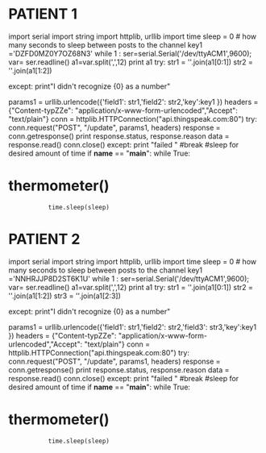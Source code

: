 # PATIENT 1
import serial
import string
import httplib, urllib
import time
sleep = 0 # how many seconds to sleep between posts to the channel
key1 ='DZFD0MZ0Y7OZ68N3'
while 1 :
   ser=serial.Serial('/dev/ttyACM1',9600);
   var= ser.readline()
   a1=var.split(',',12)
   print a1
   try:
      str1 = ''.join(a1[0:1])
      str2 = ''.join(a1[1:2])

   except:
         print"I didn't recognize {0} as a number"
            
   params1 = urllib.urlencode({'field1': str1,'field2': str2,'key':key1 }) 
   headers = {"Content-typZZe": "application/x-www-form-urlencoded","Accept": "text/plain"}
   conn = httplib.HTTPConnection("api.thingspeak.com:80")
   try:
       conn.request("POST", "/update", params1, headers)
       response = conn.getresponse()
       print response.status, response.reason
       data = response.read()
       conn.close()
   except:
          print "failed "
          #break
#sleep for desired amount of time
if __name__ == "__main__":
        while True:
  #              thermometer()
               time.sleep(sleep)



# PATIENT 2

import serial
import string
import httplib, urllib
import time
sleep = 0 # how many seconds to sleep between posts to the channel
key1 ='NNHRJJP8D2ST6K1U'
while 1 :
   ser=serial.Serial('/dev/ttyACM1',9600);
   var= ser.readline()
   a1=var.split(',',12)
   print a1
   try:
      str1 = ''.join(a1[0:1])
      str2 = ''.join(a1[1:2])
      str3 = ''.join(a1[2:3])

   except:
         print"I didn't recognize {0} as a number"
            
   params1 = urllib.urlencode({'field1': str1,'field2': str2,'field3': str3,'key':key1 }) 
   headers = {"Content-typZZe": "application/x-www-form-urlencoded","Accept": "text/plain"}
   conn = httplib.HTTPConnection("api.thingspeak.com:80")
   try:
       conn.request("POST", "/update", params1, headers)
       response = conn.getresponse()
       print response.status, response.reason
       data = response.read()
       conn.close()
   except:
          print "failed "
          #break
#sleep for desired amount of time
if __name__ == "__main__":
        while True:
  #              thermometer()
               time.sleep(sleep)

